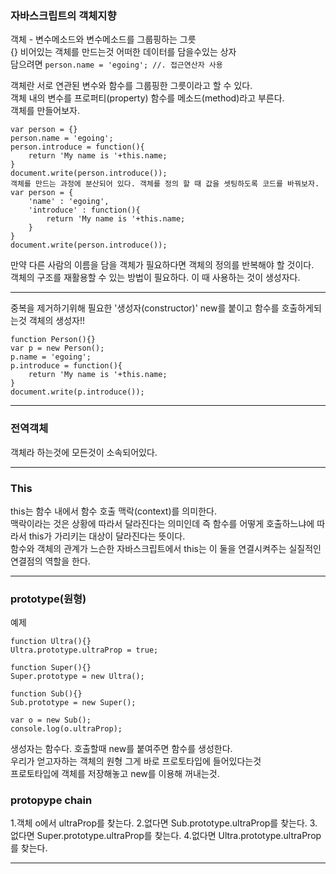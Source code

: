 ### 자바스크립트의 객체지향

객체 - 변수메소드와 변수메소드를 그룹핑하는 그릇
<br>
{} 비어있는 객체를 만드는것 어떠한 데이터를 담을수있는 상자
<br>
담으려면 
```person.name = 'egoing'; //. 접근연산자 사용```

객체란 서로 연관된 변수와 함수를 그룹핑한 그릇이라고 할 수 있다.<br>
객체 내의 변수를 프로퍼티(property) 함수를 메소드(method)라고 부른다.<br> 
객체를 만들어보자.<br>
```
var person = {}
person.name = 'egoing';
person.introduce = function(){
    return 'My name is '+this.name;
}
document.write(person.introduce());
객체를 만드는 과정에 분산되어 있다. 객체를 정의 할 때 값을 셋팅하도록 코드를 바꿔보자.
var person = {
    'name' : 'egoing',
    'introduce' : function(){
        return 'My name is '+this.name;
    }
}
document.write(person.introduce());
```
만약 다른 사람의 이름을 담을 객체가 필요하다면 객체의 정의를 반복해야 할 것이다.<br>
객체의 구조를 재활용할 수 있는 방법이 필요하다. 이 때 사용하는 것이 생성자다.

-------------------------------------------------------------------
중복을 제거하기위해 필요한 '생성자(constructor)'
new를 붙이고 함수를 호출하게되는것 객체의 생성자!!
```
function Person(){}
var p = new Person();
p.name = 'egoing';
p.introduce = function(){
    return 'My name is '+this.name; 
}
document.write(p.introduce());
```
--------------------------------------------------------------------
### 전역객체
객체라 하는것에 모든것이 소속되어있다.

--------------------------------------------------------------------
### This
this는 함수 내에서 함수 호출 맥락(context)를 의미한다. <br>
맥락이라는 것은 상황에 따라서 달라진다는 의미인데 즉 함수를 어떻게 호출하느냐에 따라서 this가 가리키는 대상이 달라진다는 뜻이다. <br>
함수와 객체의 관계가 느슨한 자바스크립트에서 this는 이 둘을 연결시켜주는 실질적인 연결점의 역할을 한다.

---------------------------------------------------------------------------------
### prototype(원형)

예제
```
function Ultra(){}
Ultra.prototype.ultraProp = true;
 
function Super(){}
Super.prototype = new Ultra();
 
function Sub(){}
Sub.prototype = new Super();
 
var o = new Sub();
console.log(o.ultraProp);
```
생성자는 함수다. 호출할때 new를 붙여주면 함수를 생성한다.<br>
우리가 얻고자하는 객체의 원형 그게 바로 프로토타입에 들어있다는것<br>
프로토타입에 객체를 저장해놓고 new를 이용해 꺼내는것.

### protopype chain

1.객체 o에서 ultraProp를 찾는다.
2.없다면 Sub.prototype.ultraProp를 찾는다.
3.없다면 Super.prototype.ultraProp를 찾는다.
4.없다면 Ultra.prototype.ultraProp를 찾는다.

-------------------------------------------------------------------------
